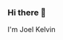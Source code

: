 ### Hi there 👋
I'm Joel Kelvin

<!--
**Joel-eth/Joel-eth** is a ✨ _special_ ✨ repository because its `README.md` (this file) appears on your GitHub profile.
Here are some ideas to get you started:
🌱 I’m currently learning solidity
👯 I’m looking to collaborate on solidity projects to gain experience.
📫 How to reach me: instagram @ns_j03l

- 🔭 I’m currently working on ...
- 🌱 I’m currently learning solidity
- 👯 I’m looking to collaborate on ...
- 🤔 I’m looking for help with ...
- 💬 Ask me about ...
- 📫 How to reach me: 
- 😄 Pronouns: ...
- ⚡ Fun fact: ...
-->
